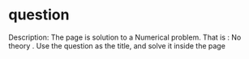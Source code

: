 # question

Description: The page is solution to a Numerical problem. That is : No theory . Use the question as the title, and solve it inside the page